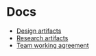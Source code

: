 # Docs

- [Design artifacts](https://github.com/agilesix/vets-website/tree/main/docs/design#design-artifacts)
- [Research artifacts](https://github.com/agilesix/vets-website/tree/main/docs/research)
- [Team working agreement](https://github.com/agilesix/vets-website/tree/main/docs/team-working-agreement.md)
